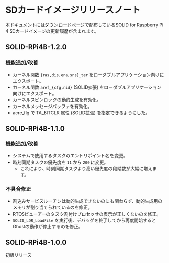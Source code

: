 # SDカードイメージリリースノート

本ドキュメントには[ダウンロードページ](download.md)で配布しているSOLID for Raspberry Pi 4 SDカードイメージの更新履歴が含まれます。

## SOLID-RPi4B-1.2.0

### 機能追加/改善
- カーネル関数 `{ras,dis,ena,sns}_ter` をローダブルアプリケーション向けにエクスポート。
- カーネル関数 `aref_{cfg,nid}` (SOLID拡張) をローダブルアプリケーション向けにエクスポート。
- カーネルスピンロックの動的生成を有効化。
- カーネルメッセージバッファを有効化。
- acre_flg で TA_BITCLR 属性 (SOLID拡張) を指定できるようにした。

## SOLID-RPi4B-1.1.0

### 機能追加/改善
- システムで使用するタスクのエントリポイント名を変更。
- 時刻同期タスクの優先度を `11` から `200` に変更。
  - これにより、時刻同期タスクより高い優先度の段階数が大幅に増えます。

### 不具合修正
- 割込みサービスルーチンは動的生成できないのにも関わらず、動的生成用のメモリが割り当てられているのを修正。
- RTOSビューアーのタスク割付けプロセッサの表示が正しくないのを修正。
- `SOLID_LDR_LoadFile` を実行後、デバッグを終了してから再度開始するとGhostの動作が停止するのを修正。

## SOLID-RPi4B-1.0.0

初版リリース
